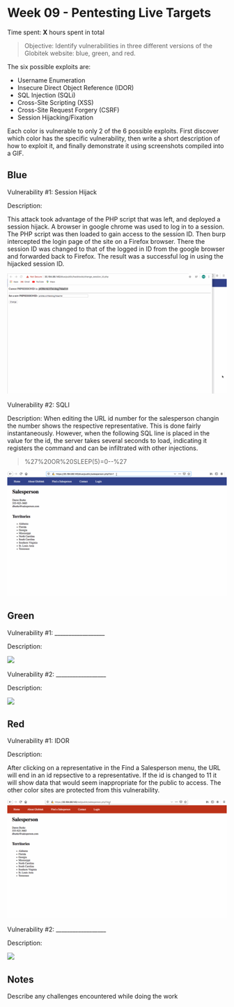 # Week 09 - Pentesting Live Targets

Time spent: **X** hours spent in total

> Objective: Identify vulnerabilities in three different versions of the Globitek website: blue, green, and red.

The six possible exploits are:

* Username Enumeration
* Insecure Direct Object Reference (IDOR)
* SQL Injection (SQLi)
* Cross-Site Scripting (XSS)
* Cross-Site Request Forgery (CSRF)
* Session Hijacking/Fixation

Each color is vulnerable to only 2 of the 6 possible exploits. First discover which color has the specific vulnerability, then write a short description of how to exploit it, and finally demonstrate it using screenshots compiled into a GIF.

## Blue

Vulnerability #1: Session Hijack

Description:

This attack took advantage of the PHP script that was left, and deployed a session hijack. A browser in google chrome was used to log in to a session. The PHP script was then loaded to gain access to the session ID. Then burp intercepted the login page of the site on a Firefox browser. There the session ID was changed to that of the logged in ID from the google browser and forwarded back to Firefox. The result was a successful log in using the hijacked session ID.

![](blue_session.gif)

Vulnerability #2: SQLI

Description: When editing the URL id number for the salesperson changin the number shows the respective representative. This is done fairly instantaneously. However, when the following SQL line is placed in the value for the id, the server takes several seconds to load, indicating it registers the command and can be infiltrated with other injections. 

>%27%20OR%20SLEEP(5)=0--%27

![](blue_sqli.gif)

## Green

Vulnerability #1: __________________

Description:

<img src="green-vuln1.gif">

Vulnerability #2: __________________

Description:

<img src="green-vuln2.gif">


## Red

Vulnerability #1: IDOR

Description:

After clicking on a representative in the Find a Salesperson menu, the URL will end in an id repsective to a representative. If the id is changed to 11 it will show data that would seem inappropriate for the public to access. The other color sites are protected from this vulnerability.

![](red_IDOR.gif)

Vulnerability #2: __________________

Description:

<img src="red-vuln2.gif">


## Notes

Describe any challenges encountered while doing the work

